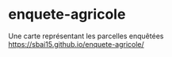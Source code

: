 # enquete-agricole
Une carte représentant les parcelles enquêtées
https://sbai15.github.io/enquete-agricole/
